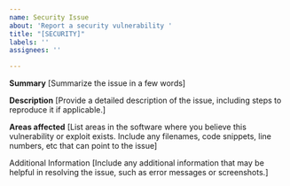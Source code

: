 ```yaml
---
name: Security Issue
about: 'Report a security vulnerability '
title: "[SECURITY]"
labels: ''
assignees: ''

---
```


**Summary**
[Summarize the issue in a few words]

**Description**
[Provide a detailed description of the issue, including steps to reproduce it if applicable.]

**Areas affected**
[List areas in the software where you believe this vulnerability or exploit exists. Include any filenames, code snippets, line numbers, etc that can point to the issue]

Additional Information
[Include any additional information that may be helpful in resolving the issue, such as error messages or screenshots.]
